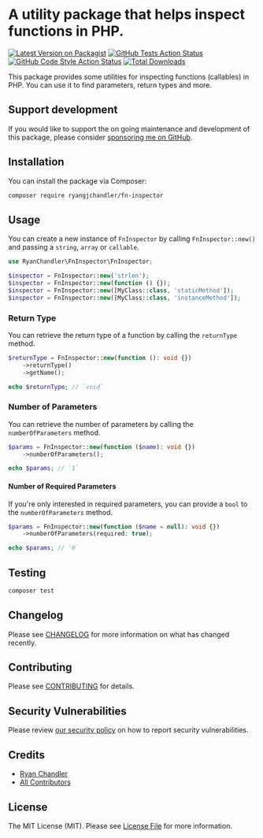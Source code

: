 # A utility package that helps inspect functions in PHP.

[![Latest Version on Packagist](https://img.shields.io/packagist/v/ryangjchandler/fn-inspector.svg?style=flat-square)](https://packagist.org/packages/ryangjchandler/fn-inspector)
[![GitHub Tests Action Status](https://img.shields.io/github/workflow/status/ryangjchandler/fn-inspector/run-tests?label=tests)](https://github.com/ryangjchandler/fn-inspector/actions?query=workflow%3Arun-tests+branch%3Amain)
[![GitHub Code Style Action Status](https://img.shields.io/github/workflow/status/ryangjchandler/fn-inspector/Check%20&%20fix%20styling?label=code%20style)](https://github.com/ryangjchandler/fn-inspector/actions?query=workflow%3A"Check+%26+fix+styling"+branch%3Amain)
[![Total Downloads](https://img.shields.io/packagist/dt/ryangjchandler/fn-inspector.svg?style=flat-square)](https://packagist.org/packages/ryangjchandler/fn-inspector)

This package provides some utilities for inspecting functions (callables) in PHP. You can use it to find parameters, return types and more.

## Support development

If you would like to support the on going maintenance and development of this package, please consider [sponsoring me on GitHub](https://github.com/sponsors/ryangjchandler).

## Installation

You can install the package via Composer:

```bash
composer require ryangjchandler/fn-inspector
```

## Usage

You can create a new instance of `FnInspector` by calling `FnInspector::new()` and passing a `string`, `array` or `callable`.

```php
use RyanChandler\FnInspector\FnInspector;

$inspector = FnInspector::new('strlen');
$inspector = FnInspector::new(function () {});
$inspector = FnInspector::new([MyClass::class, 'staticMethod']);
$inspector = FnInspector::new([MyClass::class, 'instanceMethod']);
```

### Return Type

You can retrieve the return type of a function by calling the `returnType` method.

```php
$returnType = FnInspector::new(function (): void {})
    ->returnType()
    ->getName();

echo $returnType; // `void`
```

### Number of Parameters

You can retrieve the number of parameters by calling the `numberOfParameters` method.

```php
$params = FnInspector::new(function ($name): void {})
    ->numberOfParameters();

echo $params; // `1`
```

#### Number of Required Parameters

If you're only interested in required parameters, you can provide a `bool` to the `numberOfParameters` method.

```php
$params = FnInspector::new(function ($name = null): void {})
    ->numberOfParameters(required: true);

echo $params; // `0`
```



## Testing

```bash
composer test
```

## Changelog

Please see [CHANGELOG](CHANGELOG.md) for more information on what has changed recently.

## Contributing

Please see [CONTRIBUTING](.github/CONTRIBUTING.md) for details.

## Security Vulnerabilities

Please review [our security policy](../../security/policy) on how to report security vulnerabilities.

## Credits

- [Ryan Chandler](https://github.com/ryangjchandler)
- [All Contributors](../../contributors)

## License

The MIT License (MIT). Please see [License File](LICENSE.md) for more information.
